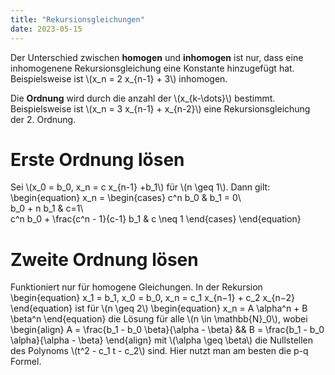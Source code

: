 ```yaml
---
title: "Rekursionsgleichungen"
date: 2023-05-15
---
```


Der Unterschied zwischen **homogen** und **inhomogen** ist nur, dass eine inhomogenene Rekursionsgleichung eine Konstante hinzugefügt hat. Beispielsweise ist \\(x_n = 2 x_{n-1} + 3\\) inhomogen.

Die **Ordnung** wird durch die anzahl der \\(x_{k-\dots}\\) bestimmt. Beispielsweise ist \\(x_n = 3 x_{n-1} + x_{n-2}\\) eine Rekursionsgleichung der 2. Ordnung.

# Erste Ordnung lösen

Sei \\(x_0 = b_0, x_n = c x_{n-1} +b_1\\) für \\(n \geq 1\\). Dann gilt:
\begin{equation}
x_n =
\begin{cases}
c^n b_0 & b_1 = 0\\\
b_0 + n b_1 & c=1\\\
c^n b_0 + \frac{c^n - 1}{c-1} b_1 & c \neq 1
\end{cases}
\end{equation}

# Zweite Ordnung lösen

Funktioniert nur für homogene Gleichungen. In der Rekursion
\begin{equation}
x_1 = b_1, x_0 = b_0, x_n = c_1 x_{n−1} + c_2 x_{n−2}
\end{equation}
ist für \\(n \geq 2\\)
\begin{equation}
x_n = A \alpha^n + B \beta^n
\end{equation}
die Lösung für alle \\(n \in \mathbb{N}_0\\), wobei
\begin{align}
A = \frac{b_1 - b_0 \beta}{\alpha - \beta} && B = \frac{b_1 - b_0 \alpha}{\alpha - \beta}
\end{align}
mit \\(\alpha \geq \beta\\) die Nullstellen des Polynoms \\(t^2 - c_1 t - c_2\\) sind. Hier nutzt man am besten die p-q Formel.